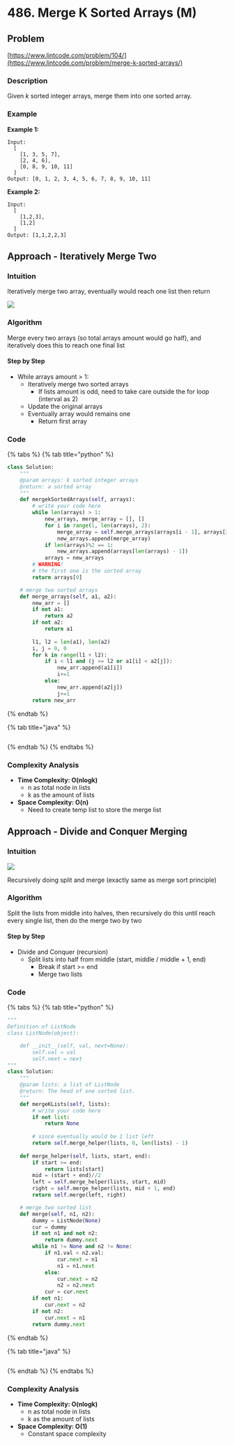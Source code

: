 # 486. Merge K Sorted Arrays \(M\)

## Problem

[https://www.lintcode.com/problem/104/](https://www.lintcode.com/problem/merge-k-sorted-arrays/)

### Description

Given _k_ sorted integer arrays, merge them into one sorted array.

### Example

**Example 1:**

```text
Input: 
  [
    [1, 3, 5, 7],
    [2, 4, 6],
    [0, 8, 9, 10, 11]
  ]
Output: [0, 1, 2, 3, 4, 5, 6, 7, 8, 9, 10, 11]
```

**Example 2:**

```text
Input:
  [
    [1,2,3],
    [1,2]
  ]
Output: [1,1,2,2,3]
```

## Approach - Iteratively Merge Two

### Intuition

Iteratively merge two array, eventually would reach one list then return 

![](../../.gitbook/assets/screen-shot-2021-04-04-at-1.35.28-am.png)

### Algorithm

Merge every two arrays \(so total arrays amount would go half\), and iteratively does this to reach one final list

#### Step by Step

* While arrays amount &gt; 1:
  * Iteratively merge two sorted arrays
    * If lists amount is odd, need to take care outside the for loop \(interval as 2\)
  * Update the original arrays
  * Eventually array would remains one
    * Return first array

### Code

{% tabs %}
{% tab title="python" %}
```python
class Solution:
    """
    @param arrays: k sorted integer arrays
    @return: a sorted array
    """
    def mergekSortedArrays(self, arrays):
        # write your code here
        while len(arrays) > 1:
            new_arrays, merge_array = [], []
            for i in range(1, len(arrays), 2):
                merge_array = self.merge_arrays(arrays[i - 1], arrays[i])
                new_arrays.append(merge_array)
            if len(arrays)%2 == 1:
                new_arrays.append(arrays[len(arrays) - 1])
            arrays = new_arrays
        # WARNING!
        # the first one is the sorted array
        return arrays[0]

    # merge two sorted arrays
    def merge_arrays(self, a1, a2):
        new_arr = []
        if not a1:
            return a2
        if not a2:
            return a1
        
        l1, l2 = len(a1), len(a2)
        i, j = 0, 0
        for k in range(l1 + l2):
            if i < l1 and (j >= l2 or a1[i] < a2[j]):
                new_arr.append(a1[i])
                i+=1
            else:
                new_arr.append(a2[j])
                j+=1
        return new_arr
```
{% endtab %}

{% tab title="java" %}
```

```
{% endtab %}
{% endtabs %}

### Complexity Analysis

* **Time Complexity: O\(nlogk\)**
  * n as total node in lists
  * k as the amount of lists
* **Space Complexity: O\(n\)**
  * Need to create temp list to store the merge list

## Approach - Divide and Conquer Merging

### Intuition

![](../../.gitbook/assets/screen-shot-2021-04-04-at-2.00.03-am.png)

Recursively doing split and merge \(exactly same as merge sort principle\)

### Algorithm

Split the lists from middle into halves, then recursively do this until reach every single list, then do the merge two by two 

#### Step by Step

* Divide and Conquer \(recursion\)
  * Split lists into half from middle \(start, middle / middle + 1, end\)
    * Break if start &gt;= end
    * Merge two lists

### Code

{% tabs %}
{% tab title="python" %}
```python
"""
Definition of ListNode
class ListNode(object):

    def __init__(self, val, next=None):
        self.val = val
        self.next = next
"""
class Solution:
    """
    @param lists: a list of ListNode
    @return: The head of one sorted list.
    """
    def mergeKLists(self, lists):
        # write your code here
        if not list:
            return None
        
        # since eventually would be 1 list left
        return self.merge_helper(lists, 0, len(lists) - 1)
    
    def merge_helper(self, lists, start, end):
        if start >= end:
            return lists[start]
        mid = (start + end)//2
        left = self.merge_helper(lists, start, mid)
        right = self.merge_helper(lists, mid + 1, end)
        return self.merge(left, right)

    # merge two sorted list 
    def merge(self, n1, n2):
        dummy = ListNode(None)
        cur = dummy
        if not n1 and not n2:
            return dummy.next
        while n1 != None and n2 != None:
            if n1.val < n2.val:
                cur.next = n1
                n1 = n1.next
            else:
                cur.next = n2
                n2 = n2.next
            cur = cur.next
        if not n1:
            cur.next = n2
        if not n2:
            cur.next = n1
        return dummy.next
```
{% endtab %}

{% tab title="java" %}
```

```
{% endtab %}
{% endtabs %}

### Complexity Analysis

* **Time Complexity: O\(nlogk\)**
  * n as total node in lists
  * k as the amount of lists
* **Space Complexity: O\(1\)**
  * Constant space complexity

